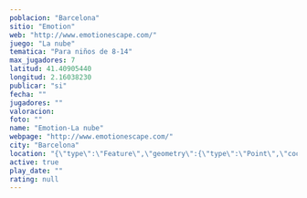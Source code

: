 ```yaml
---
poblacion: "Barcelona"
sitio: "Emotion"
web: "http://www.emotionescape.com/"
juego: "La nube"
tematica: "Para niños de 8-14"
max_jugadores: 7
latitud: 41.40905440
longitud: 2.16038230
publicar: "si"
fecha: ""
jugadores: ""
valoracion: 
foto: ""
name: "Emotion-La nube"
webpage: "http://www.emotionescape.com/"
city: "Barcelona"
location: "{\"type\":\"Feature\",\"geometry\":{\"type\":\"Point\",\"coordinates\":[2.1603823,41.4090544]}}"
active: true
play_date: ""
rating: null
---
```

